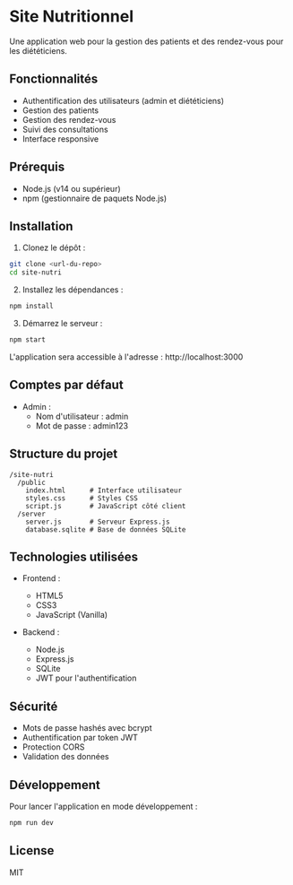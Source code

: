 # Site Nutritionnel

Une application web pour la gestion des patients et des rendez-vous pour les diététiciens.

## Fonctionnalités

- Authentification des utilisateurs (admin et diététiciens)
- Gestion des patients
- Gestion des rendez-vous
- Suivi des consultations
- Interface responsive

## Prérequis

- Node.js (v14 ou supérieur)
- npm (gestionnaire de paquets Node.js)

## Installation

1. Clonez le dépôt :

```bash
git clone <url-du-repo>
cd site-nutri
```

2. Installez les dépendances :

```bash
npm install
```

3. Démarrez le serveur :

```bash
npm start
```

L'application sera accessible à l'adresse : http://localhost:3000

## Comptes par défaut

- Admin :
  - Nom d'utilisateur : admin
  - Mot de passe : admin123

## Structure du projet

```
/site-nutri
  /public
    index.html      # Interface utilisateur
    styles.css      # Styles CSS
    script.js       # JavaScript côté client
  /server
    server.js       # Serveur Express.js
    database.sqlite # Base de données SQLite
```

## Technologies utilisées

- Frontend :

  - HTML5
  - CSS3
  - JavaScript (Vanilla)

- Backend :
  - Node.js
  - Express.js
  - SQLite
  - JWT pour l'authentification

## Sécurité

- Mots de passe hashés avec bcrypt
- Authentification par token JWT
- Protection CORS
- Validation des données

## Développement

Pour lancer l'application en mode développement :

```bash
npm run dev
```

## License

MIT
